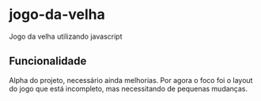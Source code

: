 # jogo-da-velha
Jogo da velha utilizando javascript

## Funcionalidade
Alpha do projeto, necessário ainda melhorias. Por agora o foco foi o layout do jogo que está incompleto, mas necessitando de pequenas mudanças.

